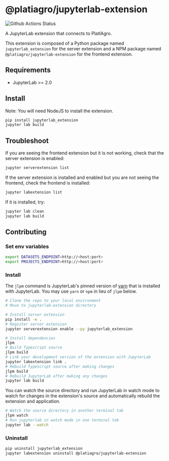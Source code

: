 # @platiagro/jupyterlab-extension

![Github Actions Status](https://github.com/platiagro/jupyterlab-extension/workflows/Build/badge.svg)

A JupyterLab extension that connects to PlatIAgro.


This extension is composed of a Python package named `jupyterlab_extension`
for the server extension and a NPM package named `@platiagro/jupyterlab-extension`
for the frontend extension.


## Requirements

* JupyterLab >= 2.0

## Install

Note: You will need NodeJS to install the extension.

```bash
pip install jupyterlab_extension
jupyter lab build
```

## Troubleshoot

If you are seeing the frontend extension but it is not working, check
that the server extension is enabled:

```bash
jupyter serverextension list
```

If the server extension is installed and enabled but you are not seeing
the frontend, check the frontend is installed:

```bash
jupyter labextension list
```

If it is installed, try:

```bash
jupyter lab clean
jupyter lab build
```

## Contributing

### Set env variables

```bash
export DATASETS_ENDPOINT=http://<host:port>
export PROJECTS_ENDPOINT=http://<host:port>
```

### Install

The `jlpm` command is JupyterLab's pinned version of
[yarn](https://yarnpkg.com/) that is installed with JupyterLab. You may use
`yarn` or `npm` in lieu of `jlpm` below.

```bash
# Clone the repo to your local environment
# Move to jupyterlab-extension directory

# Install server extension
pip install -e .
# Register server extension
jupyter serverextension enable --py jupyterlab_extension

# Install dependencies
jlpm
# Build Typescript source
jlpm build
# Link your development version of the extension with JupyterLab
jupyter labextension link .
# Rebuild Typescript source after making changes
jlpm build
# Rebuild JupyterLab after making any changes
jupyter lab build
```

You can watch the source directory and run JupyterLab in watch mode to watch for changes in the extension's source and automatically rebuild the extension and application.

```bash
# Watch the source directory in another terminal tab
jlpm watch
# Run jupyterlab in watch mode in one terminal tab
jupyter lab --watch
```

### Uninstall

```bash
pip uninstall jupyterlab_extension
jupyter labextension uninstall @platiagro/jupyterlab-extension
```
